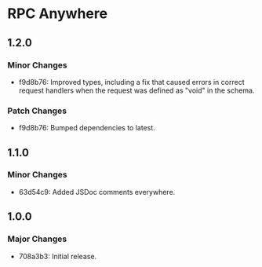 # RPC Anywhere

## 1.2.0

### Minor Changes

- f9d8b76: Improved types, including a fix that caused errors in correct request handlers when the request was defined as "void" in the schema.

### Patch Changes

- f9d8b76: Bumped dependencies to latest.

## 1.1.0

### Minor Changes

- 63d54c9: Added JSDoc comments everywhere.

## 1.0.0

### Major Changes

- 708a3b3: Initial release.
